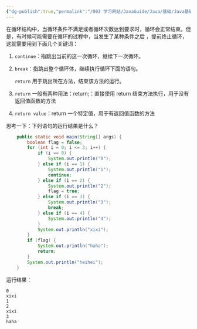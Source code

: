```yaml
---
{"dg-publish":true,"permalink":"/003 学习网站/JavaGuide/Java/基础/Java基础常见面试题总结（上）/基本语法/6. continue、break和return的区别是什么？/","dgPassFrontmatter":true,"created":"2024-04-03T11:00:49.076+08:00","updated":"2024-06-01T10:47:01.508+08:00"}
---
```


在循环结构中，当循环条件不满足或者循环次数达到要求时，循环会正常结束。但是，有时候可能需要在循环的过程中，当发生了某种条件之后 ，提前终止循环，这就需要用到下面几个关键词：

1. `continue`：指跳出当前的这一次循环，继续下一次循环。
2. `break`：指跳出整个循环体，继续执行循环下面的语句。

	`return` 用于跳出所在方法，结束该方法的运行。
	
1. `return` 一般有两种用法：return;：直接使用 return 结束方法执行，用于没有返回值函数的方法
2. `return value`：return 一个特定值，用于有返回值函数的方法

思考一下：下列语句的运行结果是什么？
```java
    public static void main(String[] args) {
        boolean flag = false;
        for (int i = 0; i <= 3; i++) {
            if (i == 0) {
                System.out.println("0");
            } else if (i == 1) {
                System.out.println("1");
                continue;
            } else if (i == 2) {
                System.out.println("2");
                flag = true;
            } else if (i == 3) {
                System.out.println("3");
                break;
            } else if (i == 4) {
                System.out.println("4");
            }
            System.out.println("xixi");
        }
        if (flag) {
            System.out.println("haha");
            return;
        }
        System.out.println("heihei");
    }
```

运行结果：
```plain
0
xixi
1
2
xixi
3
haha
```
